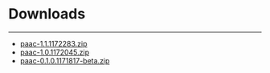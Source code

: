 # Downloads

---
- [paac-1.1.1172283.zip](https://raw.githubusercontent.com/UrbanCode/IBM-UCD-PLUGINS/main/files/PAAC/paac-1.1.1172283.zip)
- [paac-1.0.1172045.zip](https://raw.githubusercontent.com/UrbanCode/IBM-UCD-PLUGINS/main/files/PAAC/paac-1.0.1172045.zip)
- [paac-0.1.0.1171817-beta.zip](https://raw.githubusercontent.com/UrbanCode/IBM-UCD-PLUGINS/main/files/PAAC/paac-0.1.0.1171817-beta.zip)



